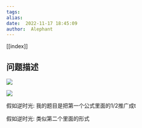 ```yaml
---
tags:  
alias:  
date:  2022-11-17 18:45:09 
author:  Alephant
---
```


[[index]]

## 问题描述
![](https://cdn.jsdelivr.net/gh/Alephant6/PicBed/202211171845203.png)

![](https://cdn.jsdelivr.net/gh/Alephant6/PicBed/202211171845266.png)

假如逆时光:
我的题目是把第一个公式里面的1/2推广成t

假如逆时光:
类似第二个里面的形式


